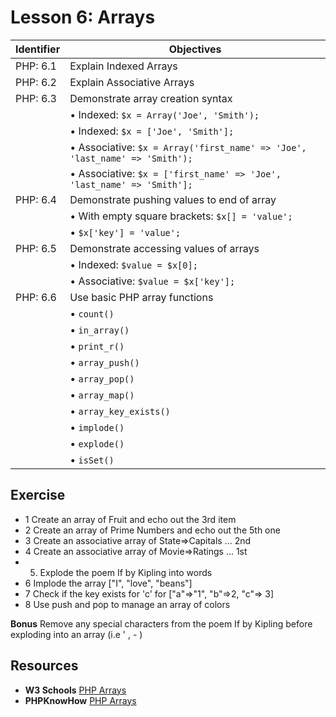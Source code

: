 # Lesson 6: Arrays

Identifier   | Objectives
-------------|------------
PHP: 6.1     | Explain Indexed Arrays
PHP: 6.2     | Explain Associative Arrays
PHP: 6.3     | Demonstrate array creation syntax
             | &bull; Indexed: `$x = Array('Joe', 'Smith');`
             | &bull; Indexed: `$x = ['Joe', 'Smith'];`
             | &bull; Associative: `$x = Array('first_name' => 'Joe', 'last_name' => 'Smith');`
             | &bull; Associative: `$x = ['first_name' => 'Joe', 'last_name' => 'Smith'];`
PHP: 6.4     | Demonstrate pushing values to end of array
             | &bull; With empty square brackets: `$x[] = 'value';`
             | &bull; `$x['key'] = 'value';`
PHP: 6.5     | Demonstrate accessing values of arrays
             | &bull; Indexed: `$value = $x[0];`
             | &bull; Associative: `$value = $x['key'];`
PHP: 6.6     | Use basic PHP array functions
             | &bull; `count()`
             | &bull; `in_array()`
             | &bull; `print_r()`
             | &bull; `array_push()`
             | &bull; `array_pop()`
             | &bull; `array_map()`
             | &bull; `array_key_exists()`
             | &bull; `implode()`
             | &bull; `explode()`
             | &bull; `isSet()`

## Exercise
- 1 Create an array of Fruit and echo out the 3rd item
- 2 Create an array of Prime Numbers and echo out the 5th one
- 3 Create an associative array of State=>Capitals ... 2nd
- 4 Create an associative array of Movie=>Ratings ... 1st
- 5. Explode the poem If by Kipling into words
- 6 Implode the array ["I", "love", "beans"]
- 7 Check if the key exists for 'c' for ["a"=>"1", "b"=>2, "c"=> 3]
- 8 Use push and pop to manage an array of colors

**Bonus**
Remove any special characters from the poem If by Kipling before exploding into an array (i.e ' , - )

## Resources
- __W3 Schools__ [PHP Arrays](http://www.w3schools.com/php/php_arrays.asp) 
- __PHPKnowHow__ [PHP Arrays](http://www.phpknowhow.com/basics/arrays/)
